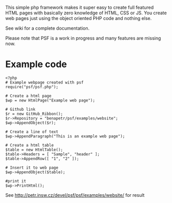 This simple php framework makes it super easy to create full featured HTML
pages with basically zero knowledge of HTML, CSS or JS. You create web pages
just using the object oriented PHP code and nothing else.

See wiki for a complete documentation.

Please note that PSF is a work in progress and many features are missing now.

Example code
=============

```
<?php
# Example webpage created with psf
require("psf/psf.php");

# Create a html page
$wp = new HtmlPage("Example web page");

# Github link
$r = new GitHub_Ribbon();
$r->Repository = "benapetr/psf/examples/website";
$wp->AppendObject($r);

# Create a line of text
$wp->AppendParagraph("This is an example web page");

# Create a html table
$table = new HtmlTable();
$table->Headers = [ "Sample", "header" ];
$table->AppendRow([ "1", "2" ]);

# Insert it to web page
$wp->AppendObject($table);

#print it
$wp->PrintHtml();
```

See http://petr.insw.cz/devel/psf/psf/examples/website/ for result
